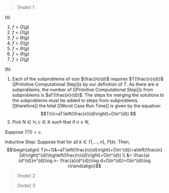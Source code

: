 >[!note] 1

(a) 
1. $f=O(g)$
2. $f=\Omega(g)$
3. $f=\Theta(g)$
4. $f=O(g)$
5. $f=\Theta(g)$
6. $f=\Theta(g)$
7. $f=\Omega(g)$

(b)
1. Each of the subproblems of size $\frac{n}{d}$ requires $T(\frac{n}{d})$ [[Primitive Computational Step]]s by our definition of $T$. As there are $a$ subproblems, the number of [[Primitive Computational Step]]s from subproblems is $aT(\frac{n}{d})$. The steps for merging the solutions to the subproblems must be added to steps from subproblems. [[therefore]] the total [[Worst Case Run Time]] is given by the equation: $$T(n)=aT\left(\frac{n}{d}\right)+O(n^{d}) $$
2. Pick $N\in \mathbb{N}, c\in \mathbb{R}$ such that if $n≥N$, 

Suppose $T(1)=c$.

Inductive Step: Suppose that for all $k\in\{1,\ldots,n\}$, $P(k)$.
Then, $$\begin{align} T(n+1)&=aT\left(\frac{n}{d}\right)+O(n^{d})=a\left(\frac{n}{d}\right)^{d}\log\left(\frac{n}{d}\right)+O(n^{d}) \\ &= \frac{a}{d^{d}}n^{d}\log n- \frac{a}{d^{d}}\log d+O(n^{d})=O(n^{d}\log n)\end{align}$$

>[!note] 2


>[!note] 3


